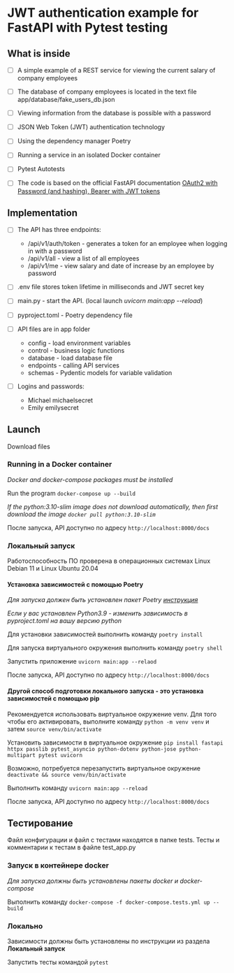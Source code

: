 # JWT authentication example for FastAPI with Pytest testing

## What is inside

- [ ] A simple example of a REST service for viewing the current salary of company employees

- [ ] The database of company employees is located in the text file app/database/fake_users_db.json

- [ ] Viewing information from the database is possible with a password

- [ ] JSON Web Token (JWT) authentication technology

- [ ] Using the dependency manager Poetry

- [ ] Running a service in an isolated Docker container

- [ ] Pytest Autotests

- [ ] The code is based on the official FastAPI documentation [OAuth2 with Password (and hashing), Bearer with JWT tokens](https://fastapi.tiangolo.com/tutorial/security/oauth2-jwt/)

## Implementation

- [ ] The API has three endpoints:
     - /api/v1/auth/token - generates a token for an employee when logging in with a password
     - /api/v1/all - view a list of all employees
     - /api/v1/me - view salary and date of increase by an employee by password

- [ ] .env file stores token lifetime in milliseconds and JWT secret key

- [ ] main.py - start the API. (local launch *uvicorn main:app --reload*)

- [ ] pyproject.toml - Poetry dependency file

- [ ] API files are in app folder
     - config - load environment variables
     - control - business logic functions
     - database - load database file
     - endpoints - calling API services
     - schemas - Pydentic models for variable validation

- [ ] Logins and passwords:
     - Michael michaelsecret
     - Emily emilysecret

## Launch

Download files

### Running in a Docker container

*Docker and docker-compose packages must be installed*

Run the program `docker-compose up --build`

*If the python:3.10-slim image does not download automatically, then first download the image `docker pull python:3.10-slim`*

После запуска, API доступно по адресу `http://localhost:8000/docs`

### Локальный запуск

Работоспособность ПО проверена в операционных системах Linux Debian 11 и Linux Ubuntu 20.04

#### Установка зависимостей с помощью Poetry

*Для запуска должен быть установлен пакет Poetry [инструкция](https://python-poetry.org/docs/)*

*Если у вас установлен Python3.9 - изменить зависимость в pyproject.toml на вашу версию python*

Для установки зависимостей выполнить команду `poetry install`

Для запуска виртуального окружения выполнить команду `poetry shell`

Запустить приложение `uvicorn main:app --relaod`

После запуска, API доступно по адресу `http://localhost:8000/docs`

#### Другой способ подготовки локального запуска - это установка зависимостей с помощью pip

Рекомендуется использовать виртуальное окружение venv. Для того чтобы его активировать, выполните команду `python -m venv venv` и затем `source venv/bin/activate` 

Установить зависимости в виртуальное окружение `pip install fastapi httpx passlib pytest_asyncio python-dotenv python-jose python-multipart pytest uvicorn`

Возможно, потребуется перезапустить виртуальное окружение `deactivate && source venv/bin/activate`

Выполнить команду `uvicorn main:app --reload`

После запуска, API доступно по адресу `http://localhost:8000/docs`

## Тестирование

Файл конфигурации и файл с тестами находятся в папке tests. Тесты и комментарии к тестам в файле test_app.py

### Запуск в контейнере docker

*Для запуска должны быть установлены пакеты docker и docker-compose*

Выполнить команду `docker-compose -f docker-compose.tests.yml up --build`

### Локально

Зависимости должны быть установлены по инструкции из раздела **Локальный запуск**

Запустить тесты командой `pytest`

